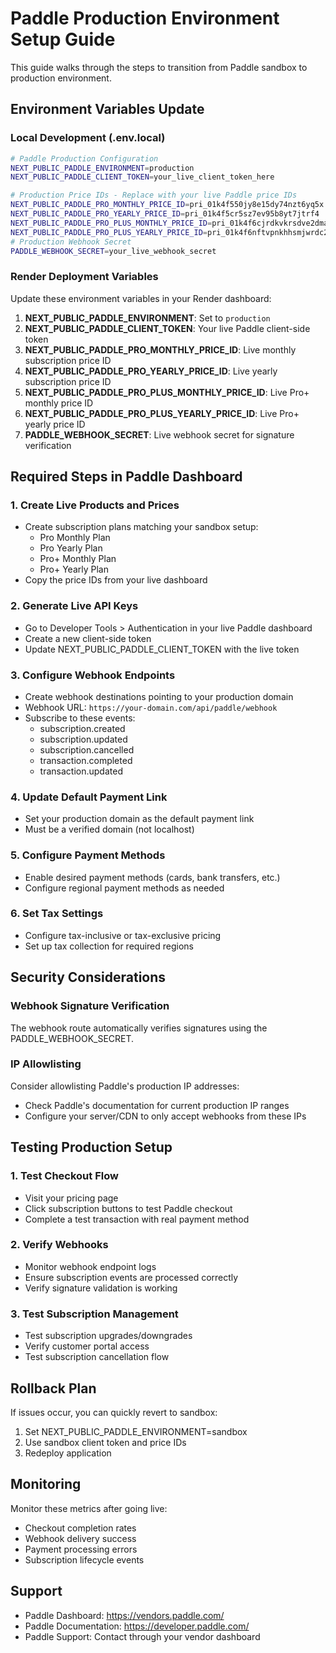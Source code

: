 # Paddle Production Environment Setup Guide

This guide walks through the steps to transition from Paddle sandbox to production environment.

## Environment Variables Update

### Local Development (.env.local)
```bash
# Paddle Production Configuration
NEXT_PUBLIC_PADDLE_ENVIRONMENT=production
NEXT_PUBLIC_PADDLE_CLIENT_TOKEN=your_live_client_token_here

# Production Price IDs - Replace with your live Paddle price IDs
NEXT_PUBLIC_PADDLE_PRO_MONTHLY_PRICE_ID=pri_01k4f550jy8e15dy74nzt6yq5x
NEXT_PUBLIC_PADDLE_PRO_YEARLY_PRICE_ID=pri_01k4f5cr5sz7ev95b8yt7jtrf4
NEXT_PUBLIC_PADDLE_PRO_PLUS_MONTHLY_PRICE_ID=pri_01k4f6cjrdkvkrsdve2dmaff3s
NEXT_PUBLIC_PADDLE_PRO_PLUS_YEARLY_PRICE_ID=pri_01k4f6nftvpnkhhsmjwrdc2wrt
# Production Webhook Secret
PADDLE_WEBHOOK_SECRET=your_live_webhook_secret
```

### Render Deployment Variables
Update these environment variables in your Render dashboard:

1. **NEXT_PUBLIC_PADDLE_ENVIRONMENT**: Set to `production`
2. **NEXT_PUBLIC_PADDLE_CLIENT_TOKEN**: Your live Paddle client-side token
3. **NEXT_PUBLIC_PADDLE_PRO_MONTHLY_PRICE_ID**: Live monthly subscription price ID
4. **NEXT_PUBLIC_PADDLE_PRO_YEARLY_PRICE_ID**: Live yearly subscription price ID
5. **NEXT_PUBLIC_PADDLE_PRO_PLUS_MONTHLY_PRICE_ID**: Live Pro+ monthly price ID
6. **NEXT_PUBLIC_PADDLE_PRO_PLUS_YEARLY_PRICE_ID**: Live Pro+ yearly price ID
7. **PADDLE_WEBHOOK_SECRET**: Live webhook secret for signature verification

## Required Steps in Paddle Dashboard

### 1. Create Live Products and Prices
- Create subscription plans matching your sandbox setup:
  - Pro Monthly Plan
  - Pro Yearly Plan  
  - Pro+ Monthly Plan
  - Pro+ Yearly Plan
- Copy the price IDs from your live dashboard

### 2. Generate Live API Keys
- Go to Developer Tools > Authentication in your live Paddle dashboard
- Create a new client-side token
- Update NEXT_PUBLIC_PADDLE_CLIENT_TOKEN with the live token

### 3. Configure Webhook Endpoints
- Create webhook destinations pointing to your production domain
- Webhook URL: `https://your-domain.com/api/paddle/webhook`
- Subscribe to these events:
  - subscription.created
  - subscription.updated
  - subscription.cancelled
  - transaction.completed
  - transaction.updated

### 4. Update Default Payment Link
- Set your production domain as the default payment link
- Must be a verified domain (not localhost)

### 5. Configure Payment Methods
- Enable desired payment methods (cards, bank transfers, etc.)
- Configure regional payment methods as needed

### 6. Set Tax Settings
- Configure tax-inclusive or tax-exclusive pricing
- Set up tax collection for required regions

## Security Considerations

### Webhook Signature Verification
The webhook route automatically verifies signatures using the PADDLE_WEBHOOK_SECRET.

### IP Allowlisting
Consider allowlisting Paddle's production IP addresses:
- Check Paddle's documentation for current production IP ranges
- Configure your server/CDN to only accept webhooks from these IPs

## Testing Production Setup

### 1. Test Checkout Flow
- Visit your pricing page
- Click subscription buttons to test Paddle checkout
- Complete a test transaction with real payment method

### 2. Verify Webhooks
- Monitor webhook endpoint logs
- Ensure subscription events are processed correctly
- Verify signature validation is working

### 3. Test Subscription Management
- Test subscription upgrades/downgrades
- Verify customer portal access
- Test subscription cancellation flow

## Rollback Plan

If issues occur, you can quickly revert to sandbox:

1. Set NEXT_PUBLIC_PADDLE_ENVIRONMENT=sandbox
2. Use sandbox client token and price IDs
3. Redeploy application

## Monitoring

Monitor these metrics after going live:
- Checkout completion rates
- Webhook delivery success
- Payment processing errors
- Subscription lifecycle events

## Support

- Paddle Dashboard: https://vendors.paddle.com/
- Paddle Documentation: https://developer.paddle.com/
- Paddle Support: Contact through your vendor dashboard